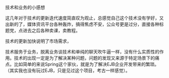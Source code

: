 
技术和业务的小感想

这几年对于技术的更新迭代速度简直叹为观止，总感觉自己这个技术没有学好，又出新的了，媒体资讯平台各种轰炸，搞得焦虑不安，公众号更是过分，直接各种标题党，点进去之后各种卖课，卖教程。

技术的更新加快说明了市场需求，

技术服务于业务，脱离业务谈技术和单纯的聊天吹牛逼一样，没有什么实质性的作用。技术的出现一定是为了解决某种问题，问题的发现又来源于特定场景下的痛点。比如简单的来说Spring这个家伙，就是为了解决EJB企业开发带来的繁琐。（其实我也没有玩过EJB，只是见过这个项目，考古一样感觉）。

